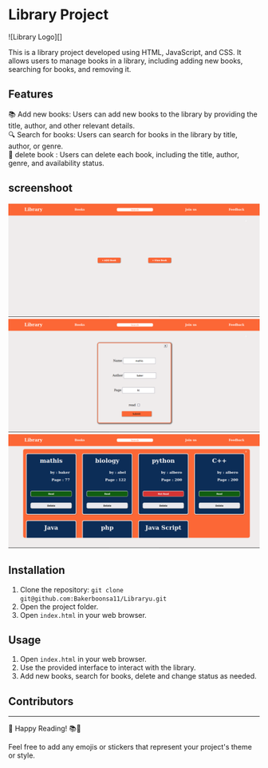 
# Library Project

![Library Logo][]

This is a library project developed using HTML, JavaScript, and CSS. It allows users to manage books in a library, including adding new books, searching for books, and removing it.

## Features
📚 Add new books: Users can add new books to the library by providing the title, author, and other relevant details.  
🔍 Search for books: Users can search for books in the library by title, author, or genre.  
📖 delete book : Users can delete each book, including the title, author, genre, and availability status.  

## screenshoot
<img src="img/Screenshot from 2024-02-02 19-53-55.png">
<img src="img/Screenshot from 2024-02-02 19-53-18.png">
<img src="img/Screenshot from 2024-02-02 19-57-23.png">


## Installation
1. Clone the repository: `git clone git@github.com:Bakerboonsa11/Libraryu.git`
2. Open the project folder.
3. Open `index.html` in your web browser.

## Usage
1. Open `index.html` in your web browser.
2. Use the provided interface to interact with the library.
3. Add new books, search for books, delete and change status  as needed.

## Contributors
---- 



🎉 Happy Reading! 📚📖

Feel free to add any emojis or stickers that represent your project's theme or style.